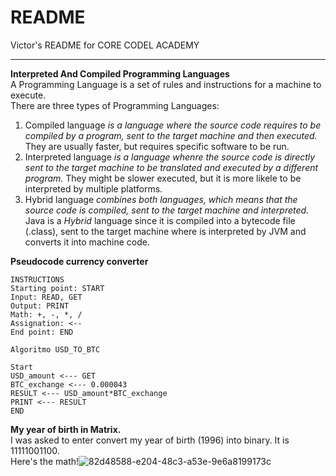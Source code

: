 # README
Victor's README for CORE CODEL ACADEMY
____
**Interpreted And Compiled Programming Languages**<br>
A Programming Language is a set of rules and instructions for a machine to execute. <br>
There are three types of Programming Languages:
1. Compiled language *is a language where the source code requires to be compiled by a program, sent to the target machine and then executed.* They are usually faster, but requires specific software to be run.
2. Interpreted language *is a language whenre the source code is directly sent to the target machine to be translated and executed by a different program.* They might be slower executed, but it is more likele to be interpreted by multiple platforms.
3. Hybrid language *combines both languages, which means that the source code is compiled, sent to the target machine and interpreted.*<br>
Java is a *Hybrid* language since it is compiled into a bytecode file (.class), sent  to the target machine where is interpreted by JVM and converts it into machine code. <br>

**Pseudocode currency converter**<br>
```
INSTRUCTIONS
Starting point: START
Input: READ, GET
Output: PRINT
Math: +, -, *, /
Assignation: <--
End point: END
```
```
Algoritmo USD_TO_BTC

Start
USD_amount <--- GET
BTC_exchange <--- 0.000043
RESULT <--- USD_amount*BTC_exchange
PRINT <--- RESULT
END
```
**My year of birth in Matrix.**<br>
I was asked to enter convert my year of birth (1996) into binary. It is 11111001100. <br>
Here's the math!![82d48588-e204-48c3-a53e-9e6a8199173c](https://user-images.githubusercontent.com/109565598/180112739-c62c819f-79cd-4048-a8a7-d93d0d95c037.jpg)

